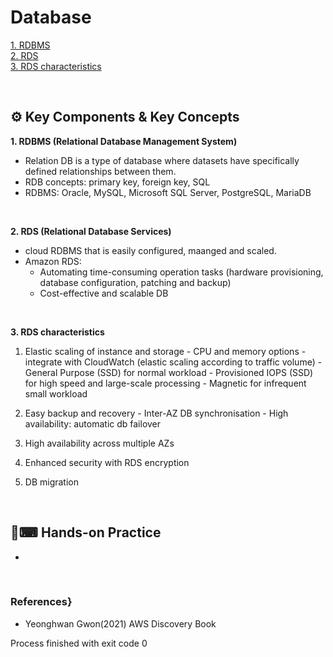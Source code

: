 # Database  

[1. RDBMS](#1)  
[2. RDS](#2)  
[3. RDS characteristics](#3)  

<br>  

## ⚙ Key Components & Key Concepts  

**<span id="1">1. RDBMS (Relational Database Management System)**</span>  

  - Relation DB is a type of database where datasets have specifically defined relationships between them.
  - RDB concepts: primary key, foreign key, SQL
  - RDBMS: Oracle, MySQL, Microsoft SQL Server, PostgreSQL, MariaDB

<br>  

**<span id="2">2. RDS (Relational Database Services)**</span>  

  - cloud RDBMS that is easily configured, maanged and scaled.
  - Amazon RDS:
    - Automating time-consuming operation tasks (hardware provisioning, database configuration, patching and backup)
    - Cost-effective and scalable DB 

<br>  

**<span id="3">3. RDS characteristics**</span>  

  1) Elastic scaling of instance and storage
    - CPU and memory options 
    - integrate with CloudWatch (elastic scaling according to traffic volume)
    - General Purpose (SSD) for normal workload
    - Provisioned IOPS (SSD) for high speed and large-scale processing
    - Magnetic for infrequent small workload

  2) Easy backup and recovery
    - Inter-AZ DB synchronisation
    - High availability: automatic db failover  

  3) High availability across multiple AZs
  4) Enhanced security with RDS encryption 
  5) DB migration 


<br>  

## 🙌⌨ Hands-on Practice   

  -   

<br>  

### References}  

  - Yeonghwan Gwon(2021) AWS Discovery Book

Process finished with exit code 0
